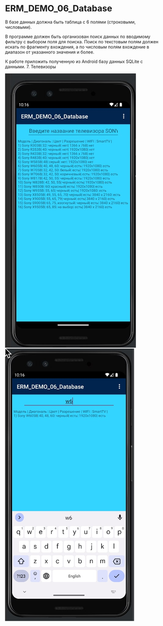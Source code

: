# ERM_DEMO_06_Database
В базе данных должна быть таблица с 6 полями (строковыми, числовыми).

В программе должен быть организован поиск данных по вводимому фильтру с выбором поля для поиска.
Поиск по текстовым полям должен искать по фрагменту вхождения, а по числовым полям вхождение
в диапазон от указанного значения и более.

К работе приложить полученную из Android базу данных SQLite с данными.
7. Телевизоры


![Screenshot](scr1.jpg)
![Screenshot](scr2.jpg)

